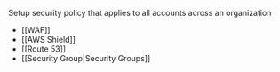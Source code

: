 
Setup security policy that applies to all accounts across an organization

- [[WAF]]
- [[AWS Shield]]
- [[Route 53]]
- [[Security Group|Security Groups]]
